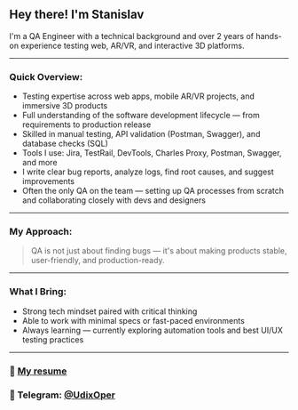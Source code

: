 ## Hey there! I'm Stanislav

I'm a QA Engineer with a technical background and over 2 years of hands-on experience testing web, AR/VR, and interactive 3D platforms.

---

### Quick Overview:

- Testing expertise across web apps, mobile AR/VR projects, and immersive 3D products
- Full understanding of the software development lifecycle — from requirements to production release
- Skilled in manual testing, API validation (Postman, Swagger), and database checks (SQL)
- Tools I use: Jira, TestRail, DevTools, Charles Proxy, Postman, Swagger, and more
- I write clear bug reports, analyze logs, find root causes, and suggest improvements
- Often the only QA on the team — setting up QA processes from scratch and collaborating closely with devs and designers

---

### My Approach:
> QA is not just about finding bugs — it's about making products stable, user-friendly, and production-ready.

---

### What I Bring:
- Strong tech mindset paired with critical thinking  
- Able to work with minimal specs or fast-paced environments  
- Always learning — currently exploring automation tools and best UI/UX testing practices  

---

### 📄 [My resume](https://udixoper.github.io/resume-QA/)

### 💬 Telegram: [@UdixOper](https://t.me/UdixOper)
